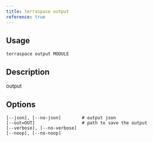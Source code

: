 ```yaml
---
title: terraspace output
reference: true
---
```


## Usage

    terraspace output MODULE

## Description

output


## Options

```
[--json], [--no-json]        # output json
[--out=OUT]                  # path to save the output
[--verbose], [--no-verbose]  
[--noop], [--no-noop]        
```

